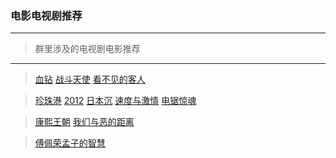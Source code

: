 ### 电影电视剧推荐
---
> 群里涉及的电视剧电影推荐

---
> [血钻]()
> [战斗天使]()
> [看不见的客人]()

> [珍珠港]()
> [2012]()
> [日本沉]()
> [速度与激情]()
> [电锯惊魂]()


> [康熙王朝]()
> [我们与恶的距离]()

> [傅佩荣孟子的智慧]()
